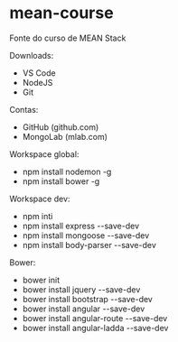 # mean-course
Fonte do curso de MEAN Stack

Downloads:
- VS Code
- NodeJS
- Git

Contas:
- GitHub (github.com)
- MongoLab (mlab.com)

Workspace global:
- npm install nodemon -g
- npm install bower -g

Workspace dev:
- npm inti
- npm install express --save-dev
- npm install mongoose --save-dev
- npm install body-parser --save-dev

Bower:
- bower init
- bower install jquery --save-dev
- bower install bootstrap --save-dev
- bower install angular --save-dev
- bower install angular-route --save-dev
- bower install angular-ladda --save-dev
